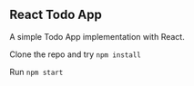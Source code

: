 ## React Todo App
A simple Todo App implementation with React.

Clone the repo and try `npm install`

Run `npm start`
